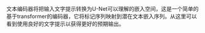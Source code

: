 文本编码器将把输入文字提示转换为U-Net可以理解的嵌入空间，这是一个简单的基于transformer的编码器，它将标记序列映射到潜在文本嵌入序列。从这里可以看到使用良好的文字提示以获得更好的预期输出。